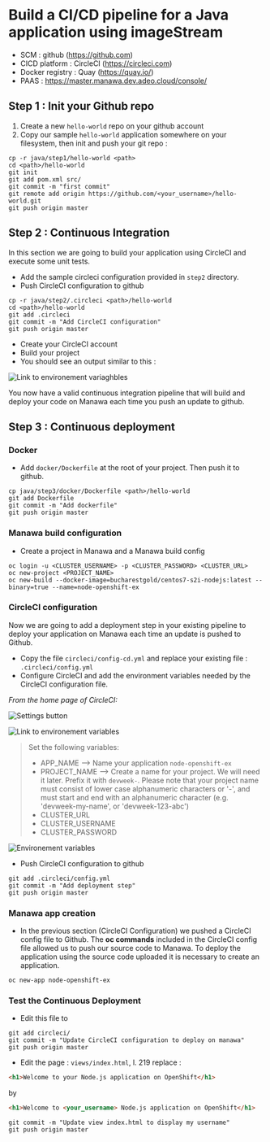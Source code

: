 # Build a CI/CD pipeline for a Java application using imageStream

* SCM             : github (https://github.com)
* CICD platform   : CircleCI (https://circleci.com)
* Docker registry : Quay (https://quay.io/)
* PAAS            : https://master.manawa.dev.adeo.cloud/console/

## Step 1 : Init your Github repo
1. Create a new `hello-world` repo on your github account
2. Copy our sample `hello-world` application somewhere on your filesystem, then init and push your git repo :

```shell
cp -r java/step1/hello-world <path>
cd <path>/hello-world
git init
git add pom.xml src/
git commit -m "first commit"
git remote add origin https://github.com/<your_username>/hello-world.git
git push origin master
```

## Step 2 : Continuous Integration

In this section we are going to build your application using CircleCI and execute some unit tests.

* Add the sample circleci configuration provided in `step2` directory.
* Push CircleCI configuration to github

```shell
cp -r java/step2/.circleci <path>/hello-world
cd <path>/hello-world
git add .circleci
git commit -m "Add CircleCI configuration"
git push origin master
```

* Create your CircleCI account
* Build your project
* You should see an output similar to this :

![Link to environement variaghbles](./Tutorial/screens/circleci-success.png)


You now have a valid continuous integration pipeline that will build and deploy your code on Manawa each time you push an update to github.


## Step 3 : Continuous deployment

### Docker

* Add `docker/Dockerfile` at the root of your project. Then push it to github.

```
cp java/step3/docker/Dockerfile <path>/hello-world
git add Dockerfile
git commit -m "Add dockerfile"
git push origin master
```

### Manawa build configuration 

* Create a project in Manawa and a Manawa build config

```
oc login -u <CLUSTER_USERNAME> -p <CLUSTER_PASSWORD> <CLUSTER_URL>
oc new-project <PROJECT_NAME>
oc new-build --docker-image=bucharestgold/centos7-s2i-nodejs:latest --binary=true --name=node-openshift-ex
```

### CircleCI configuration

Now we are going to add a deployment step in your existing pipeline to deploy your application on Manawa each time an update is pushed to Github.

* Copy the file `circleci/config-cd.yml` and replace your existing file : `.circleci/config.yml`
* Configure CircleCI and add the environment variables needed by the CircleCI configuration file. 

*From the home page of CircleCI:*

![Settings button](./Tutorial/screens/settings-button.png)

![Link to environement variables](./Tutorial/screens/environment-variables-link.png)

> Set the following variables:
> * APP_NAME --> Name your application `node-openshift-ex`
> * PROJECT_NAME --> Create a name for your project. We will need it later. Prefix it with `devweek-`. Please note that your project name must consist of lower case alphanumeric characters or '-', and must start and end with an alphanumeric character (e.g. 'devweek-my-name',  or 'devweek-123-abc') 
> * CLUSTER_URL
> * CLUSTER_USERNAME
> * CLUSTER_PASSWORD

![Environement variables](./Tutorial/screens/environment-variables.png)


* Push CircleCI configuration to github


```shell
git add .circleci/config.yml
git commit -m "Add deployment step"
git push origin master
```


### Manawa app creation 

* In the previous section (CircleCI Configuration) we pushed a CircleCI config file to Github. The **oc commands** included in the CircleCI config file allowed us to push our source code to Manawa. 
To deploy the application using the source code uploaded it is necessary to create an application.

```
oc new-app node-openshift-ex
```



### Test the Continuous Deployment

* Edit this file to 

```shell
git add circleci/
git commit -m "Update CircleCI configuration to deploy on manawa"
git push origin master
```
* Edit the page : `views/index.html`, l. 219 replace :
```html
<h1>Welcome to your Node.js application on OpenShift</h1>
```

by 
```html
<h1>Welcome to <your_username> Node.js application on OpenShift</h1>
```

```shell
git commit -m "Update view index.html to display my username"
git push origin master
```